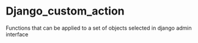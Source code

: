 # Django_custom_action
Functions that can be applied to a set of objects selected in django admin interface
